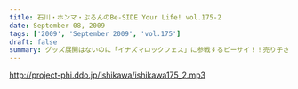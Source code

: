 ```yaml
---
title: 石川・ホンマ・ぶるんのBe-SIDE Your Life! vol.175-2
date: September 08, 2009
tags: ['2009', 'September 2009', 'vol.175']
draft: false
summary: グッズ展開はないのに「イナズマロックフェス」に参戦するビーサイ！！売り子さんはちなみに三人がやりますよ！NAMAE
---
```


http://project-phi.ddo.jp/ishikawa/ishikawa175_2.mp3
